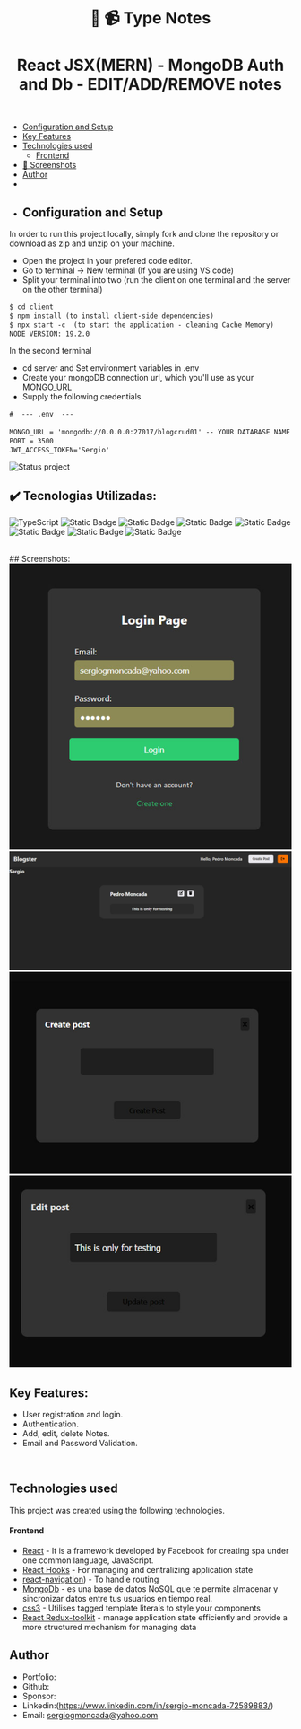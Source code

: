 <h1 align ="center" > 📰 📹 Type Notes  </h1>
<h1  align ="center"> 
React JSX(MERN) - MongoDB Auth and Db - EDIT/ADD/REMOVE notes </h1>
<br>

  * [Configuration and Setup](#configuration-and-setup)
  * [Key Features](#key-features)
  * [Technologies used](#technologies-used)
      - [Frontend](#frontend)
  * [📸 Screenshots](#screenshots)
  * [Author](#author)
  * <br>
  * ## Configuration and Setup

In order to run this project locally, simply fork and clone the repository or download as zip and unzip on your machine.

- Open the project in your prefered code editor.
- Go to terminal -> New terminal (If you are using VS code)
- Split your terminal into two (run the client on one terminal and the server on the other terminal)


```
$ cd client
$ npm install (to install client-side dependencies)
$ npx start -c  (to start the application - cleaning Cache Memory)
NODE VERSION: 19.2.0

```
In the second terminal

- cd server and Set environment variables in .env
- Create your mongoDB connection url, which you'll use as your MONGO_URL
- Supply the following credentials

```
#  --- .env  ---

MONGO_URL = 'mongodb://0.0.0.0:27017/blogcrud01' -- YOUR DATABASE NAME
PORT = 3500
JWT_ACCESS_TOKEN='Sergio'
```
![Status project](https://img.shields.io/badge/STATUS-Finished-GREEN?style=for-the-badge)

## ✔️ Tecnologias Utilizadas:
![TypeScript](https://img.shields.io/badge/TypeScript-007ACC?style=for-the-badge&logo=typescript&logoColor=white)
![Static Badge](https://img.shields.io/badge/react%20-%2385C7F2?style=for-the-badge)
![Static Badge](https://img.shields.io/badge/Redux%20Toolkit-yellow?style=for-the-badge)
![Static Badge](https://img.shields.io/badge/Css%20-%23D1D1D1?style=for-the-badge)
![Static Badge](https://img.shields.io/badge/%20Node%20-%23636363?style=for-the-badge)
![Static Badge](https://img.shields.io/badge/MongoDb-%236897B6?style=for-the-badge)
![Static Badge](https://img.shields.io/badge/Express-%23E89F28?style=for-the-badge)
![Static Badge](https://img.shields.io/badge/%20Mongoose%20-%23636363?style=for-the-badge)




<br>
##  Screenshots:
<br>
<img src="./projectImages/image01.jpg" alt="project screenshot01" />
<img src="./projectImages/image02.jpg" alt="project screenshot02" />
<img src="./projectImages/image03.jpg" alt="project screenshot03" />
<img src="./projectImages/image04.jpg" alt="project screenshot04" />
<br>

##  Key Features:

- User registration and login.
- Authentication. 
- Add, edit, delete Notes.
- Email and Password Validation.
  
  
<br/>

##  Technologies used

This project was created using the following technologies.

####  Frontend 

- [React]() - It is a framework developed by Facebook for creating spa under one common language, JavaScript.
- [React Hooks](https://reactjs.org/docs/hooks-intro.html) - For managing and centralizing application state
- [react-navigation](https://reactnavigation.org/)) - To handle routing
- [MongoDb](https://firebase.google.com/?gad_source=1&gclid=Cj0KCQiAoKeuBhCoARIsAB4Wxte5kKnjJzYp7DGbeK4wD-BU_i0Oke02VWuSac2NMBDt4wD48sqWYuUaAsBREALw_wcB&gclsrc=aw.ds&hl=es-419) - es una base de datos NoSQL que te permite almacenar y sincronizar datos entre tus usuarios en tiempo real.
- [css3](https://styled-components.com/docs/basics) - Utilises tagged template literals to style your components
- [React Redux-toolkit](https://react-redux.js.org/) - manage application state efficiently and provide a more structured mechanism for managing data

## Author
- Portfolio: 
- Github: 
- Sponsor: 
- Linkedin:(https://www.linkedin.com/in/sergio-moncada-72589883/)
- Email: [sergiogmoncada@yahoo.com](mailto:sergiogmoncada@yahoo.com)

